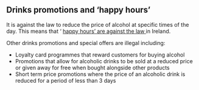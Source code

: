 ##  Drinks promotions and ‘happy hours’

It is against the law to reduce the price of alcohol at specific times of the
day. This means that ‘ [ happy hours’ are against the law
](http://www.irishstatutebook.ie/eli/2003/act/31/section/20/enacted/en/html#sec20)
in Ireland.

Other drinks promotions and special offers are illegal including:

  * Loyalty card programmes that reward customers for buying alcohol 
  * Promotions that allow for alcoholic drinks to be sold at a reduced price or given away for free when bought alongside other products 
  * Short term price promotions where the price of an alcoholic drink is reduced for a period of less than 3 days 
